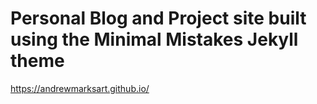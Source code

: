 # Personal Blog and Project site built using the Minimal Mistakes Jekyll theme

https://andrewmarksart.github.io/
